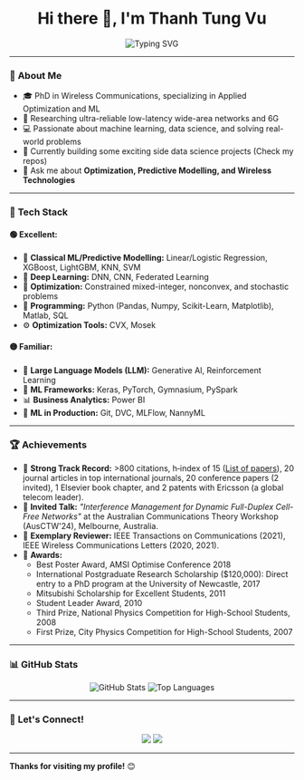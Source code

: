 <h1 align="center">Hi there 👋, I'm Thanh Tung Vu</h1>
<p align="center">
  <img src="https://readme-typing-svg.demolab.com?font=Fira+Code&size=22&pause=1000&color=00FF00&center=true&vCenter=true&width=600&lines=Data+Scientist+%7C+6G+Researcher;Passionate+about+AI+%26+Data+Science;Always+learning+and+sharing+new+technologies" alt="Typing SVG" />
</p>

---

### 🌟 **About Me**
- 🎓 PhD in Wireless Communications, specializing in Applied Optimization and ML
- 🔬 Researching ultra-reliable low-latency wide-area networks and 6G
- 💻 Passionate about machine learning, data science, and solving real-world problems
- 🌱 Currently building some exciting side data science projects (Check my repos)
- 💬 Ask me about **Optimization, Predictive Modelling, and Wireless Technologies**

---

### 🚀 **Tech Stack**

#### 🟢 **Excellent:**
- 🧠 **Classical ML/Predictive Modelling:** Linear/Logistic Regression, XGBoost, LightGBM, KNN, SVM  
- 🤖 **Deep Learning:** DNN, CNN, Federated Learning  
- 📝 **Optimization:** Constrained mixed-integer, nonconvex, and stochastic problems  
- 🐍 **Programming:** Python (Pandas, Numpy, Scikit-Learn, Matplotlib), Matlab, SQL  
- ⚙️ **Optimization Tools:** CVX, Mosek  

#### 🟡 **Familiar:**
- 🤗 **Large Language Models (LLM):** Generative AI, Reinforcement Learning  
- 🔧 **ML Frameworks:** Keras, PyTorch, Gymnasium, PySpark  
- 📊 **Business Analytics:** Power BI  
- 🚀 **ML in Production:** Git, DVC, MLFlow, NannyML  

---

### 🏆 **Achievements**
- 🏅 **Strong Track Record:** >800 citations, h‐index of 15 ([List of papers](#)), 20 journal articles in top international journals, 20 conference papers (2 invited), 1 Elsevier book chapter, and 2 patents with Ericsson (a global telecom leader).  
- 🎤 **Invited Talk:** *"Interference Management for Dynamic Full-Duplex Cell-Free Networks"* at the Australian Communications Theory Workshop (AusCTW'24), Melbourne, Australia.  
- 🌟 **Exemplary Reviewer:** IEEE Transactions on Communications (2021), IEEE Wireless Communications Letters (2020, 2021).  
- 🥇 **Awards:**  
  - Best Poster Award, AMSI Optimise Conference 2018  
  - International Postgraduate Research Scholarship ($120,000): Direct entry to a PhD program at the University of Newcastle, 2017  
  - Mitsubishi Scholarship for Excellent Students, 2011  
  - Student Leader Award, 2010  
  - Third Prize, National Physics Competition for High-School Students, 2008  
  - First Prize, City Physics Competition for High-School Students, 2007  

---

### 📊 **GitHub Stats**
<p align="center">
  <img src="https://github-readme-stats.vercel.app/api?username=thanhtungvudata&show_icons=true&theme=radical" alt="GitHub Stats" />
  <img src="https://github-readme-stats.vercel.app/api/top-langs/?username=thanhtungvudata&layout=compact&theme=radical" alt="Top Languages" />
</p>

---

### 💬 **Let's Connect!**
<p align="center">
  <a href="https://www.linkedin.com/in/thanh-tung-vu/"><img src="https://img.shields.io/badge/LinkedIn-0077B5?style=for-the-badge&logo=linkedin&logoColor=white"/></a>
  <a href="mailto:tungvu.telecom@gmail.com"><img src="https://img.shields.io/badge/Email-D14836?style=for-the-badge&logo=gmail&logoColor=white"/></a>
</p>

---

**Thanks for visiting my profile!** 😊
